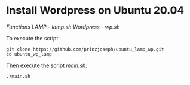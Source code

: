 # Install Wordpress on Ubuntu 20.04

*Functions*
*LAMP - lamp.sh*
*Wordpress - wp.sh*

To execute the script:
```
git clone https://github.com/prinzjoseph/ubuntu_lamp_wp.git
cd ubuntu_wp_lamp
```

Then execute the script *main.sh*:
```
./main.sh
```
